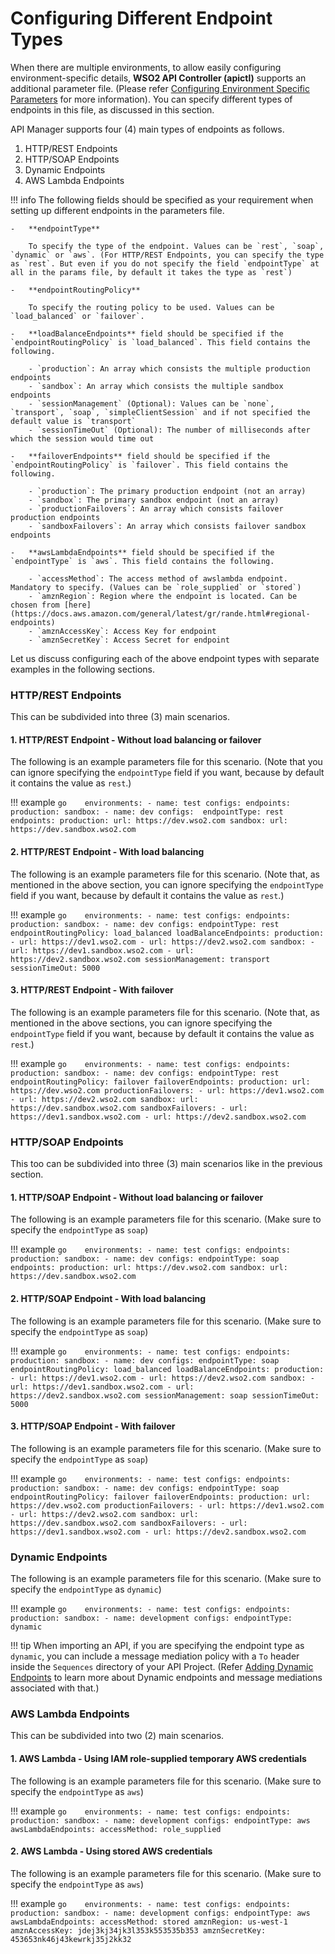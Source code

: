 #  Configuring Different Endpoint Types

When there are multiple environments, to allow easily configuring environment-specific details, **WSO2 API Controller (apictl)** supports an additional parameter file. (Please refer [Configuring Environment Specific Parameters]({{base_path}}/install-and-setup/setup/api-controller/advanced-topics/configuring-environment-specific-parameters) for more information). You can specify different types of endpoints in this file, as discussed in this section.

API Manager supports four (4) main types of endpoints as follows.

1. HTTP/REST Endpoints
2. HTTP/SOAP Endpoints
3. Dynamic Endpoints
4. AWS Lambda Endpoints

!!! info
    The following fields should be specified as your requirement when setting up different endpoints in the parameters file.
    
    -   **endpointType**
        
        To specify the type of the endpoint. Values can be `rest`, `soap`, `dynamic` or `aws`. (For HTTP/REST Endpoints, you can specify the type as `rest`. But even if you do not specify the field `endpointType` at all in the params file, by default it takes the type as `rest`)
    
    -   **endpointRoutingPolicy**
    
        To specify the routing policy to be used. Values can be `load_balanced` or `failover`.
    
    -   **loadBalanceEndpoints** field should be specified if the `endpointRoutingPolicy` is `load_balanced`. This field contains the following.

        - `production`: An array which consists the multiple production endpoints
        - `sandbox`: An array which consists the multiple sandbox endpoints
        - `sessionManagement` (Optional): Values can be `none`, `transport`, `soap`, `simpleClientSession` and if not specified the default value is `transport`
        - `sessionTimeOut` (Optional): The number of milliseconds after which the session would time out

    -   **failoverEndpoints** field should be specified if the `endpointRoutingPolicy` is `failover`. This field contains the following.

        - `production`: The primary production endpoint (not an array)
        - `sandbox`: The primary sandbox endpoint (not an array)
        - `productionFailovers`: An array which consists failover production endpoints
        - `sandboxFailovers`: An array which consists failover sandbox endpoints

    -   **awsLambdaEndpoints** field should be specified if the `endpointType` is `aws`. This field contains the following.

        - `accessMethod`: The access method of awslambda endpoint. Mandatory to specify. (Values can be `role_supplied` or `stored`)
        - `amznRegion`: Region where the endpoint is located. Can be chosen from [here](https://docs.aws.amazon.com/general/latest/gr/rande.html#regional-endpoints)
        - `amznAccessKey`: Access Key for endpoint
        - `amznSecretKey`: Access Secret for endpoint

Let us discuss configuring each of the above endpoint types with separate examples in the following sections.

### HTTP/REST Endpoints

This can be subdivided into three (3) main scenarios.

#### 1. HTTP/REST Endpoint - Without load balancing or failover

The following is an example parameters file for this scenario. (Note that you can ignore specifying the `endpointType` field if you want, because by default it contains the value as `rest`.)

!!! example
    ```go   
    environments:
      - name: test
        configs:
            endpoints:
                production:
                sandbox:
      - name: dev
        configs: 
            endpointType: rest
            endpoints:
                production:
                    url: https://dev.wso2.com
                sandbox:
                    url: https://dev.sandbox.wso2.com
    ```

#### 2. HTTP/REST Endpoint - With load balancing

The following is an example parameters file for this scenario. (Note that, as mentioned in the above section, you can ignore specifying the `endpointType` field if you want, because by default it contains the value as `rest`.)

!!! example
    ```go   
    environments:
      - name: test
        configs:
            endpoints:
                production:
                sandbox:
      - name: dev
        configs:
            endpointType: rest
            endpointRoutingPolicy: load_balanced
            loadBalanceEndpoints:
                production:
                    - url: https://dev1.wso2.com
                    - url: https://dev2.wso2.com
                sandbox:
                    - url: https://dev1.sandbox.wso2.com
                    - url: https://dev2.sandbox.wso2.com
                sessionManagement: transport
                sessionTimeOut: 5000
    ```

#### 3. HTTP/REST Endpoint - With failover

The following is an example parameters file for this scenario. (Note that, as mentioned in the above sections, you can ignore specifying the `endpointType` field if you want, because by default it contains the value as `rest`.)

!!! example
    ```go   
    environments:
      - name: test
        configs:
            endpoints:
                production:
                sandbox:
      - name: dev
        configs:
            endpointType: rest
            endpointRoutingPolicy: failover
            failoverEndpoints:
                production:
                    url: https://dev.wso2.com
                productionFailovers:
                    - url: https://dev1.wso2.com
                    - url: https://dev2.wso2.com
                sandbox:
                    url: https://dev.sandbox.wso2.com
                sandboxFailovers:
                    - url: https://dev1.sandbox.wso2.com
                    - url: https://dev2.sandbox.wso2.com
    ```

### HTTP/SOAP Endpoints

This too can be subdivided into three (3) main scenarios like in the previous section.

#### 1. HTTP/SOAP Endpoint - Without load balancing or failover

The following is an example parameters file for this scenario. (Make sure to specify the `endpointType` as `soap`)

!!! example
    ```go   
    environments:
      - name: test
        configs:
            endpoints:
                production:
                sandbox:
      - name: dev
        configs:
            endpointType: soap
            endpoints:
                production:
                    url: https://dev.wso2.com
                sandbox:
                    url: https://dev.sandbox.wso2.com
    ```

#### 2. HTTP/SOAP Endpoint - With load balancing

The following is an example parameters file for this scenario. (Make sure to specify the `endpointType` as `soap`)

!!! example
    ```go   
    environments:
      - name: test
        configs:
            endpoints:
                production:
                sandbox:
      - name: dev
        configs:
            endpointType: soap
            endpointRoutingPolicy: load_balanced
            loadBalanceEndpoints:
                production:
                    - url: https://dev1.wso2.com
                    - url: https://dev2.wso2.com
                sandbox:
                    - url: https://dev1.sandbox.wso2.com
                    - url: https://dev2.sandbox.wso2.com
                sessionManagement: soap
                sessionTimeOut: 5000
    ```

#### 3. HTTP/SOAP Endpoint - With failover

The following is an example parameters file for this scenario. (Make sure to specify the `endpointType` as `soap`)

!!! example
    ```go   
    environments:
      - name: test
        configs:
            endpoints:
                production:
                sandbox:
      - name: dev
        configs:
            endpointType: soap
            endpointRoutingPolicy: failover
            failoverEndpoints:
                production:
                    url: https://dev.wso2.com
                productionFailovers:
                    - url: https://dev1.wso2.com
                    - url: https://dev2.wso2.com
                sandbox:
                    url: https://dev.sandbox.wso2.com
                sandboxFailovers:
                    - url: https://dev1.sandbox.wso2.com
                    - url: https://dev2.sandbox.wso2.com
    ```

### Dynamic Endpoints

The following is an example parameters file for this scenario. (Make sure to specify the `endpointType` as `dynamic`)

!!! example
    ```go   
    environments:
        - name: test
          configs:
            endpoints:
                production:
                sandbox:
        - name: development
          configs:
            endpointType: dynamic
    ```

!!! tip
    When importing an API, if you are specifying the endpoint type as `dynamic`, you can include a message mediation policy with a `To` header inside the `Sequences` directory of your API Project. (Refer [Adding Dynamic Endpoints]({{base_path}}/manage-apis/deploy-and-publish/deploy-on-gateway/api-gateway/message-mediation/adding-dynamic-endpoints/#adding-dynamic-endpoints) to learn more about Dynamic endpoints and message mediations associated with that.)

### AWS Lambda Endpoints

This can be subdivided into two (2) main scenarios.

#### 1. AWS Lambda - Using IAM role-supplied temporary AWS credentials

The following is an example parameters file for this scenario. (Make sure to specify the `endpointType` as `aws`)

!!! example
    ```go   
    environments:
      - name: test
        configs:
            endpoints:
                production:
                sandbox:
      - name: development
        configs:
            endpointType: aws
            awsLambdaEndpoints:
                accessMethod: role_supplied
    ```

#### 2. AWS Lambda - Using stored AWS credentials

The following is an example parameters file for this scenario. (Make sure to specify the `endpointType` as `aws`)

!!! example
    ```go   
    environments:
      - name: test
        configs:
            endpoints:
                production:
                sandbox:
      - name: development
        configs:
            endpointType: aws
            awsLambdaEndpoints:
                accessMethod: stored
                amznRegion: us-west-1
                amznAccessKey: jdej3kj34jk3l353k553535b353
                amznSecretKey: 453653nk46j43kewrkj35j2kk32
    ```
